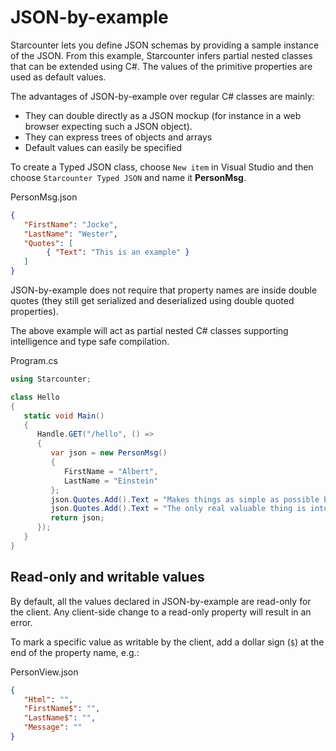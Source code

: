 # JSON-by-example

Starcounter lets you define JSON schemas by providing a sample instance of the JSON. From this example, Starcounter infers partial nested classes that can be extended using C#. The values of the primitive properties are used as default values.  

The advantages of JSON-by-example over regular C# classes are mainly:

* They can double directly as a JSON mockup (for instance in a web browser expecting such a JSON object).
* They can express trees of objects and arrays
* Default values can easily be specified

To create a Typed JSON class, choose <code>New item</code> in Visual Studio and then choose <code>Starcounter Typed JSON</code> and name it **PersonMsg**.

<div class="code-name">PersonMsg.json</div>

```json
{
   "FirstName": "Jocke",
   "LastName": "Wester",
   "Quotes": [
        { "Text": "This is an example" }
   ]
}
```

JSON-by-example does not require that property names are inside double quotes (they still get serialized and deserialized using double quoted properties).

The above example will act as partial nested C# classes supporting intelligence and type safe compilation.

<div class="code-name">Program.cs</div>

```cs
using Starcounter;

class Hello
{
   static void Main()
   {
      Handle.GET("/hello", () =>
      {
         var json = new PersonMsg()
         {
            FirstName = "Albert",
            LastName = "Einstein"
         };
         json.Quotes.Add().Text = "Makes things as simple as possible but not simpler.";
         json.Quotes.Add().Text = "The only real valuable thing is intuition.";
         return json;
      });         
   }
}
```

## Read-only and writable values

By default, all the values declared in JSON-by-example are read-only for the client. Any client-side change to a read-only property will result in an error.

To mark a specific value as writable by the client, add a dollar sign (`$`) at the end of the property name, e.g.:

<div class="code-name">PersonView.json</div>

```json
{
   "Html": "",
   "FirstName$": "",
   "LastName$": "",
   "Message": ""
}
```
